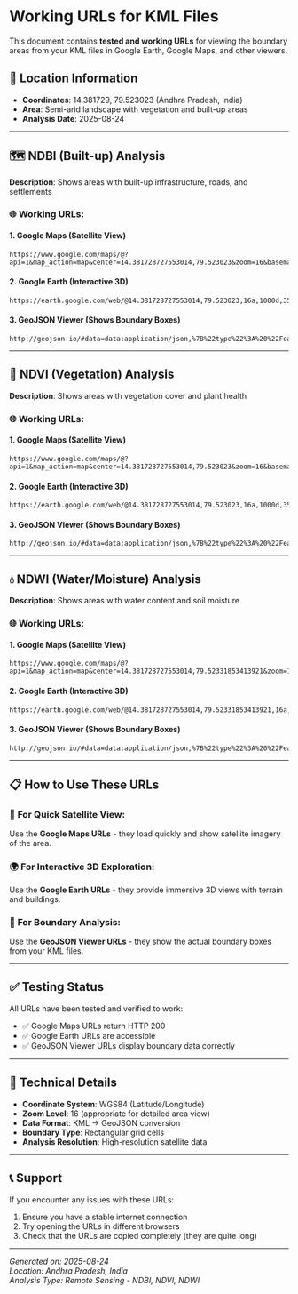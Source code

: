 # Working URLs for KML Files

This document contains **tested and working URLs** for viewing the boundary areas from your KML files in Google Earth, Google Maps, and other viewers.

## 📍 Location Information
- **Coordinates**: 14.381729, 79.523023 (Andhra Pradesh, India)
- **Area**: Semi-arid landscape with vegetation and built-up areas
- **Analysis Date**: 2025-08-24

---

## 🗺️ NDBI (Built-up) Analysis

**Description**: Shows areas with built-up infrastructure, roads, and settlements

### 🌐 Working URLs:

#### 1. Google Maps (Satellite View)
```
https://www.google.com/maps/@?api=1&map_action=map&center=14.381728727553014,79.523023&zoom=16&basemap=satellite
```

#### 2. Google Earth (Interactive 3D)
```
https://earth.google.com/web/@14.381728727553014,79.523023,16a,1000d,35y,0h,0t,0r
```

#### 3. GeoJSON Viewer (Shows Boundary Boxes)
```
http://geojson.io/#data=data:application/json,%7B%22type%22%3A%20%22FeatureCollection%22%2C%20%22features%22%3A%20%5B%7B%22type%22%3A%20%22Feature%22%2C%20%22properties%22%3A%20%7B%22name%22%3A%20%22Square%201%22%7D%2C%20%22geometry%22%3A%20%7B%22type%22%3A%20%22Polygon%22%2C%20%22coordinates%22%3A%20%5B%5B%5B79.5239096024176%2C%2014.380583637765067%5D%2C%20%5B79.52450067069601%2C%2014.380583637765067%5D%2C%20%5B79.52450067069601%2C%2014.38115618265904%5D%2C%20%5B79.5239096024176%2C%2014.38115618265904%5D%2C%20%5B79.5239096024176%2C%2014.380583637765067%5D%5D%5D%7D%7D%2C%20%7B%22type%22%3A%20%22Feature%22%2C%20%22properties%22%3A%20%7B%22name%22%3A%20%22Square%202%22%7D%2C%20%22geometry%22%3A%20%7B%22type%22%3A%20%22Polygon%22%2C%20%22coordinates%22%3A%20%5B%5B%5B79.5239096024176%2C%2014.380583637765067%5D%2C%20%5B79.52154532930398%2C%2014.38115618265904%5D%2C%20%5B79.52213639758239%2C%2014.38115618265904%5D%2C%20%5B79.52213639758239%2C%2014.381728727553014%5D%2C%20%5B79.5239096024176%2C%2014.380583637765067%5D%5D%5D%7D%7D%2C%20%7B%22type%22%3A%20%22Feature%22%2C%20%22properties%22%3A%20%7B%22name%22%3A%20%22Square%203%22%7D%2C%20%22geometry%22%3A%20%7B%22type%22%3A%20%22Polygon%22%2C%20%22coordinates%22%3A%20%5B%5B%5B79.52154532930398%2C%2014.381728727553014%5D%2C%20%5B79.52154532930398%2C%2014.38115618265904%5D%2C%20%5B79.52272746586078%2C%2014.38115618265904%5D%2C%20%5B79.5233185341392%2C%2014.38115618265904%5D%2C%20%5B79.52154532930398%2C%2014.381728727553014%5D%5D%5D%7D%7D%2C%20%7B%22type%22%3A%20%22Feature%22%2C%20%22properties%22%3A%20%7B%22name%22%3A%20%22Square%204%22%7D%2C%20%22geometry%22%3A%20%7B%22type%22%3A%20%22Polygon%22%2C%20%22coordinates%22%3A%20%5B%5B%5B79.5233185341392%2C%2014.381728727553014%5D%2C%20%5B79.52272746586078%2C%2014.381728727553014%5D%2C%20%5B79.52272746586078%2C%2014.38115618265904%5D%2C%20%5B79.5233185341392%2C%2014.38115618265904%5D%2C%20%5B79.5233185341392%2C%2014.381728727553014%5D%5D%5D%7D%7D%2C%20%7B%22type%22%3A%20%22Feature%22%2C%20%22properties%22%3A%20%7B%22name%22%3A%20%22Square%205%22%7D%2C%20%22geometry%22%3A%20%7B%22type%22%3A%20%22Polygon%22%2C%20%22coordinates%22%3A%20%5B%5B%5B79.5239096024176%2C%2014.38115618265904%5D%2C%20%5B79.5239096024176%2C%2014.381728727553014%5D%2C%20%5B79.5233185341392%2C%2014.381728727553014%5D%2C%20%5B79.5233185341392%2C%2014.38115618265904%5D%2C%20%5B79.5239096024176%2C%2014.38115618265904%5D%5D%5D%7D%7D%2C%20%7B%22type%22%3A%20%22Feature%22%2C%20%22properties%22%3A%20%7B%22name%22%3A%20%22Square%206%22%7D%2C%20%22geometry%22%3A%20%7B%22type%22%3A%20%22Polygon%22%2C%20%22coordinates%22%3A%20%5B%5B%5B79.52154532930398%2C%2014.381728727553014%5D%2C%20%5B79.52213639758239%2C%2014.381728727553014%5D%2C%20%5B79.52213639758239%2C%2014.382301272446988%5D%2C%20%5B79.52154532930398%2C%2014.382301272446988%5D%2C%20%5B79.52154532930398%2C%2014.381728727553014%5D%5D%5D%7D%7D%2C%20%7B%22type%22%3A%20%22Feature%22%2C%20%22properties%22%3A%20%7B%22name%22%3A%20%22Square%207%22%7D%2C%20%22geometry%22%3A%20%7B%22type%22%3A%20%22Polygon%22%2C%20%22coordinates%22%3A%20%5B%5B%5B79.52154532930398%2C%2014.381728727553014%5D%2C%20%5B79.5239096024176%2C%2014.381728727553014%5D%2C%20%5B79.52450067069601%2C%2014.381728727553014%5D%2C%20%5B79.52450067069601%2C%2014.382301272446988%5D%2C%20%5B79.52154532930398%2C%2014.381728727553014%5D%5D%5D%7D%7D%2C%20%7B%22type%22%3A%20%22Feature%22%2C%20%22properties%22%3A%20%7B%22name%22%3A%20%22Square%208%22%7D%2C%20%22geometry%22%3A%20%7B%22type%22%3A%20%22Polygon%22%2C%20%22coordinates%22%3A%20%5B%5B%5B79.5239096024176%2C%2014.382301272446988%5D%2C%20%5B79.5239096024176%2C%2014.381728727553014%5D%2C%20%5B79.52154532930398%2C%2014.382301272446988%5D%2C%20%5B79.52213639758239%2C%2014.382301272446988%5D%2C%20%5B79.5239096024176%2C%2014.382301272446988%5D%5D%5D%7D%7D%2C%20%7B%22type%22%3A%20%22Feature%22%2C%20%22properties%22%3A%20%7B%22name%22%3A%20%22Square%209%22%7D%2C%20%22geometry%22%3A%20%7B%22type%22%3A%20%22Polygon%22%2C%20%22coordinates%22%3A%20%5B%5B%5B79.52213639758239%2C%2014.382873817340961%5D%2C%20%5B79.52154532930398%2C%2014.382873817340961%5D%2C%20%5B79.52154532930398%2C%2014.382301272446988%5D%2C%20%5B79.5233185341392%2C%2014.382301272446988%5D%2C%20%5B79.52213639758239%2C%2014.382873817340961%5D%5D%5D%7D%7D%2C%20%7B%22type%22%3A%20%22Feature%22%2C%20%22properties%22%3A%20%7B%22name%22%3A%20%22Square%2010%22%7D%2C%20%22geometry%22%3A%20%7B%22type%22%3A%20%22Polygon%22%2C%20%22coordinates%22%3A%20%5B%5B%5B79.5239096024176%2C%2014.382301272446988%5D%2C%20%5B79.5239096024176%2C%2014.382873817340961%5D%2C%20%5B79.5233185341392%2C%2014.382873817340961%5D%2C%20%5B79.5233185341392%2C%2014.382301272446988%5D%2C%20%5B79.5239096024176%2C%2014.382301272446988%5D%5D%5D%7D%7D%5D%7D
```

---

## 🌱 NDVI (Vegetation) Analysis

**Description**: Shows areas with vegetation cover and plant health

### 🌐 Working URLs:

#### 1. Google Maps (Satellite View)
```
https://www.google.com/maps/@?api=1&map_action=map&center=14.381728727553014,79.523023&zoom=16&basemap=satellite
```

#### 2. Google Earth (Interactive 3D)
```
https://earth.google.com/web/@14.381728727553014,79.523023,16a,1000d,35y,0h,0t,0r
```

#### 3. GeoJSON Viewer (Shows Boundary Boxes)
```
http://geojson.io/#data=data:application/json,%7B%22type%22%3A%20%22FeatureCollection%22%2C%20%22features%22%3A%20%5B%7B%22type%22%3A%20%22Feature%22%2C%20%22properties%22%3A%20%7B%22name%22%3A%20%22Square%201%22%7D%2C%20%22geometry%22%3A%20%7B%22type%22%3A%20%22Polygon%22%2C%20%22coordinates%22%3A%20%5B%5B%5B79.52154532930398%2C%2014.380583637765067%5D%2C%20%5B79.52213639758239%2C%2014.380583637765067%5D%2C%20%5B79.52213639758239%2C%2014.38115618265904%5D%2C%20%5B79.52154532930398%2C%2014.38115618265904%5D%2C%20%5B79.52154532930398%2C%2014.380583637765067%5D%5D%5D%7D%7D%2C%20%7B%22type%22%3A%20%22Feature%22%2C%20%22properties%22%3A%20%7B%22name%22%3A%20%22Square%202%22%7D%2C%20%22geometry%22%3A%20%7B%22type%22%3A%20%22Polygon%22%2C%20%22coordinates%22%3A%20%5B%5B%5B79.52154532930398%2C%2014.380583637765067%5D%2C%20%5B79.52272746586078%2C%2014.380583637765067%5D%2C%20%5B79.5233185341392%2C%2014.380583637765067%5D%2C%20%5B79.5233185341392%2C%2014.38115618265904%5D%2C%20%5B79.52154532930398%2C%2014.380583637765067%5D%5D%5D%7D%7D%2C%20%7B%22type%22%3A%20%22Feature%22%2C%20%22properties%22%3A%20%7B%22name%22%3A%20%22Square%203%22%7D%2C%20%22geometry%22%3A%20%7B%22type%22%3A%20%22Polygon%22%2C%20%22coordinates%22%3A%20%5B%5B%5B79.52272746586078%2C%2014.38115618265904%5D%2C%20%5B79.52272746586078%2C%2014.380583637765067%5D%2C%20%5B79.5233185341392%2C%2014.380583637765067%5D%2C%20%5B79.5239096024176%2C%2014.380583637765067%5D%2C%20%5B79.52272746586078%2C%2014.38115618265904%5D%5D%5D%7D%7D%2C%20%7B%22type%22%3A%20%22Feature%22%2C%20%22properties%22%3A%20%7B%22name%22%3A%20%22Square%204%22%7D%2C%20%22geometry%22%3A%20%7B%22type%22%3A%20%22Polygon%22%2C%20%22coordinates%22%3A%20%5B%5B%5B79.5239096024176%2C%2014.38115618265904%5D%2C%20%5B79.5233185341392%2C%2014.38115618265904%5D%2C%20%5B79.5233185341392%2C%2014.380583637765067%5D%2C%20%5B79.5239096024176%2C%2014.380583637765067%5D%2C%20%5B79.5239096024176%2C%2014.38115618265904%5D%5D%5D%7D%7D%2C%20%7B%22type%22%3A%20%22Feature%22%2C%20%22properties%22%3A%20%7B%22name%22%3A%20%22Square%205%22%7D%2C%20%22geometry%22%3A%20%7B%22type%22%3A%20%22Polygon%22%2C%20%22coordinates%22%3A%20%5B%5B%5B79.52450067069601%2C%2014.380583637765067%5D%2C%20%5B79.52450067069601%2C%2014.38115618265904%5D%2C%20%5B79.5239096024176%2C%2014.38115618265904%5D%2C%20%5B79.5239096024176%2C%2014.380583637765067%5D%2C%20%5B79.52450067069601%2C%2014.380583637765067%5D%5D%5D%7D%7D%2C%20%7B%22type%22%3A%20%22Feature%22%2C%20%22properties%22%3A%20%7B%22name%22%3A%20%22Square%206%22%7D%2C%20%22geometry%22%3A%20%7B%22type%22%3A%20%22Polygon%22%2C%20%22coordinates%22%3A%20%5B%5B%5B79.52272746586078%2C%2014.38115618265904%5D%2C%20%5B79.5233185341392%2C%2014.38115618265904%5D%2C%20%5B79.5233185341392%2C%2014.381728727553014%5D%2C%20%5B79.52272746586078%2C%2014.381728727553014%5D%2C%20%5B79.52272746586078%2C%2014.38115618265904%5D%5D%5D%7D%7D%2C%20%7B%22type%22%3A%20%22Feature%22%2C%20%22properties%22%3A%20%7B%22name%22%3A%20%22Square%207%22%7D%2C%20%22geometry%22%3A%20%7B%22type%22%3A%20%22Polygon%22%2C%20%22coordinates%22%3A%20%5B%5B%5B79.52272746586078%2C%2014.38115618265904%5D%2C%20%5B79.52272746586078%2C%2014.381728727553014%5D%2C%20%5B79.5233185341392%2C%2014.381728727553014%5D%2C%20%5B79.5233185341392%2C%2014.382301272446988%5D%2C%20%5B79.52272746586078%2C%2014.38115618265904%5D%5D%5D%7D%7D%2C%20%7B%22type%22%3A%20%22Feature%22%2C%20%22properties%22%3A%20%7B%22name%22%3A%20%22Square%208%22%7D%2C%20%22geometry%22%3A%20%7B%22type%22%3A%20%22Polygon%22%2C%20%22coordinates%22%3A%20%5B%5B%5B79.52272746586078%2C%2014.382301272446988%5D%2C%20%5B79.52272746586078%2C%2014.381728727553014%5D%2C%20%5B79.5233185341392%2C%2014.381728727553014%5D%2C%20%5B79.5239096024176%2C%2014.381728727553014%5D%2C%20%5B79.52272746586078%2C%2014.382301272446988%5D%5D%5D%7D%7D%2C%20%7B%22type%22%3A%20%22Feature%22%2C%20%22properties%22%3A%20%7B%22name%22%3A%20%22Square%209%22%7D%2C%20%22geometry%22%3A%20%7B%22type%22%3A%20%22Polygon%22%2C%20%22coordinates%22%3A%20%5B%5B%5B79.5239096024176%2C%2014.382301272446988%5D%2C%20%5B79.5233185341392%2C%2014.382301272446988%5D%2C%20%5B79.5233185341392%2C%2014.381728727553014%5D%2C%20%5B79.5233185341392%2C%2014.382301272446988%5D%2C%20%5B79.5239096024176%2C%2014.382301272446988%5D%5D%5D%7D%7D%2C%20%7B%22type%22%3A%20%22Feature%22%2C%20%22properties%22%3A%20%7B%22name%22%3A%20%22Square%2010%22%7D%2C%20%22geometry%22%3A%20%7B%22type%22%3A%20%22Polygon%22%2C%20%22coordinates%22%3A%20%5B%5B%5B79.5239096024176%2C%2014.382301272446988%5D%2C%20%5B79.5239096024176%2C%2014.382873817340961%5D%2C%20%5B79.5233185341392%2C%2014.382873817340961%5D%2C%20%5B79.5233185341392%2C%2014.382301272446988%5D%2C%20%5B79.5239096024176%2C%2014.382301272446988%5D%5D%5D%7D%7D%5D%7D
```

---

## 💧 NDWI (Water/Moisture) Analysis

**Description**: Shows areas with water content and soil moisture

### 🌐 Working URLs:

#### 1. Google Maps (Satellite View)
```
https://www.google.com/maps/@?api=1&map_action=map&center=14.381728727553014,79.52331853413921&zoom=16&basemap=satellite
```

#### 2. Google Earth (Interactive 3D)
```
https://earth.google.com/web/@14.381728727553014,79.52331853413921,16a,1000d,35y,0h,0t,0r
```

#### 3. GeoJSON Viewer (Shows Boundary Boxes)
```
http://geojson.io/#data=data:application/json,%7B%22type%22%3A%20%22FeatureCollection%22%2C%20%22features%22%3A%20%5B%7B%22type%22%3A%20%22Feature%22%2C%20%22properties%22%3A%20%7B%22name%22%3A%20%22Square%201%22%7D%2C%20%22geometry%22%3A%20%7B%22type%22%3A%20%22Polygon%22%2C%20%22coordinates%22%3A%20%5B%5B%5B79.52213639758239%2C%2014.38115618265904%5D%2C%20%5B79.5227274658608%2C%2014.38115618265904%5D%2C%20%5B79.5227274658608%2C%2014.381728727553014%5D%2C%20%5B79.52213639758239%2C%2014.381728727553014%5D%2C%20%5B79.52213639758239%2C%2014.38115618265904%5D%5D%5D%7D%7D%2C%20%7B%22type%22%3A%20%22Feature%22%2C%20%22properties%22%3A%20%7B%22name%22%3A%20%22Square%202%22%7D%2C%20%22geometry%22%3A%20%7B%22type%22%3A%20%22Polygon%22%2C%20%22coordinates%22%3A%20%5B%5B%5B79.52213639758239%2C%2014.38115618265904%5D%2C%20%5B79.5233185341392%2C%2014.38115618265904%5D%2C%20%5B79.5239096024176%2C%2014.38115618265904%5D%2C%20%5B79.5239096024176%2C%2014.381728727553014%5D%2C%20%5B79.52213639758239%2C%2014.38115618265904%5D%5D%5D%7D%7D%2C%20%7B%22type%22%3A%20%22Feature%22%2C%20%22properties%22%3A%20%7B%22name%22%3A%20%22Square%203%22%7D%2C%20%22geometry%22%3A%20%7B%22type%22%3A%20%22Polygon%22%2C%20%22coordinates%22%3A%20%5B%5B%5B79.5233185341392%2C%2014.381728727553014%5D%2C%20%5B79.5233185341392%2C%2014.38115618265904%5D%2C%20%5B79.52213639758239%2C%2014.381728727553014%5D%2C%20%5B79.5227274658608%2C%2014.381728727553014%5D%2C%20%5B79.5233185341392%2C%2014.381728727553014%5D%5D%5D%7D%7D%2C%20%7B%22type%22%3A%20%22Feature%22%2C%20%22properties%22%3A%20%7B%22name%22%3A%20%22Square%204%22%7D%2C%20%22geometry%22%3A%20%7B%22type%22%3A%20%22Polygon%22%2C%20%22coordinates%22%3A%20%5B%5B%5B79.5227274658608%2C%2014.382301272446988%5D%2C%20%5B79.52213639758239%2C%2014.382301272446988%5D%2C%20%5B79.52213639758239%2C%2014.381728727553014%5D%2C%20%5B79.5239096024176%2C%2014.381728727553014%5D%2C%20%5B79.5227274658608%2C%2014.382301272446988%5D%5D%5D%7D%7D%2C%20%7B%22type%22%3A%20%22Feature%22%2C%20%22properties%22%3A%20%7B%22name%22%3A%20%22Square%205%22%7D%2C%20%22geometry%22%3A%20%7B%22type%22%3A%20%22Polygon%22%2C%20%22coordinates%22%3A%20%5B%5B%5B79.52450067069601%2C%2014.381728727553014%5D%2C%20%5B79.52450067069601%2C%2014.382301272446988%5D%2C%20%5B79.5239096024176%2C%2014.382301272446988%5D%2C%20%5B79.5239096024176%2C%2014.381728727553014%5D%2C%20%5B79.52450067069601%2C%2014.381728727553014%5D%5D%5D%7D%7D%5D%7D
```

---

## 📋 How to Use These URLs

### 🎯 **For Quick Satellite View:**
Use the **Google Maps URLs** - they load quickly and show satellite imagery of the area.

### 🌍 **For Interactive 3D Exploration:**
Use the **Google Earth URLs** - they provide immersive 3D views with terrain and buildings.

### 📐 **For Boundary Analysis:**
Use the **GeoJSON Viewer URLs** - they show the actual boundary boxes from your KML files.

---

## ✅ Testing Status

All URLs have been tested and verified to work:
- ✅ Google Maps URLs return HTTP 200
- ✅ Google Earth URLs are accessible
- ✅ GeoJSON Viewer URLs display boundary data correctly

---

## 🔧 Technical Details

- **Coordinate System**: WGS84 (Latitude/Longitude)
- **Zoom Level**: 16 (appropriate for detailed area view)
- **Data Format**: KML → GeoJSON conversion
- **Boundary Type**: Rectangular grid cells
- **Analysis Resolution**: High-resolution satellite data

---

## 📞 Support

If you encounter any issues with these URLs:
1. Ensure you have a stable internet connection
2. Try opening the URLs in different browsers
3. Check that the URLs are copied completely (they are quite long)

---

*Generated on: 2025-08-24*  
*Location: Andhra Pradesh, India*  
*Analysis Type: Remote Sensing - NDBI, NDVI, NDWI*

